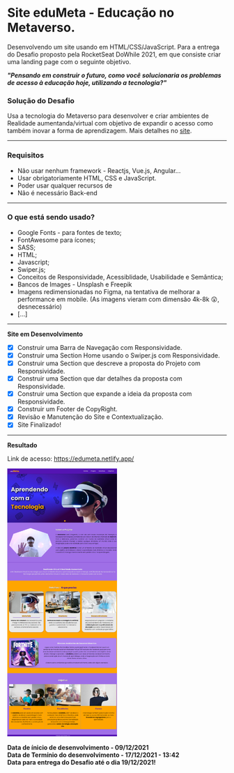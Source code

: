 # Site eduMeta - Educação no Metaverso.

Desenvolvendo um site usando em HTML/CSS/JavaScript. Para a entrega do Desafio proposto pela RocketSeat DoWhile 2021, em que consiste criar uma landing page com o seguinte objetivo.

***"Pensando em construir o futuro, como você solucionaria os problemas de acesso à educação hoje, utilizando a tecnologia?"***

### Solução do Desafio
Usa a tecnologia do Metaverso para desenvolver e criar ambientes de Realidade aumentanda/virtual com objetivo de expandir o acesso como também inovar a forma de aprendizagem. Mais detalhes no <a href="https://edumeta.netlify.app/">site</a>.
<hr>

### Requisitos

* Não usar nenhum framework - Reactjs, Vue.js, Angular...
* Usar obrigatoriamente HTML, CSS e JavaScript.
* Poder usar qualquer recursos de
* Não é necessário Back-end

<hr>

### O que está sendo usado?
* Google Fonts - para fontes de texto;
* FontAwesome para ícones;
* SASS;
* HTML;
* Javascript;
* Swiper.js;
* Conceitos de Responsividade, Acessiblidade, Usabilidade e Semântica;
* Bancos de Images - Unsplash e Freepik
* Imagens redimensionadas no Figma, na tentativa de melhorar a performance em mobile. (As imagens vieram com dimensão 4k-8k 😲, desnecessário)
* [...]

<hr>

**Site em Desenvolvimento**
- [x] Construir uma Barra de Navegação com Responsividade.
- [X] Construir uma Section Home usando o Swiper.js com Responsividade.
- [X] Construir uma Section que descreve a proposta do Projeto com Responsividade. 
- [X] Construir uma Section que dar detalhes da proposta com Responsividade. 
- [X] Construir uma Section que expande a ideia da proposta com Responsividade.
- [X] Construir um Footer de CopyRight.
- [X] Revisão e Manutenção do Site e Contextualização.
- [X] Site Finalizado!

<hr>

**Resultado**

Link de acesso: https://edumeta.netlify.app/

<img src="./Assets/img/landing_page.png" width="50%">

**Data de ínicio de desenvolvimento - 09/12/2021**<br>
**Data de Termínio do desenvolvimento - 17/12/2021 - 13:42**<br>
**Data para entrega do Desafio até o dia 19/12/2021!**

